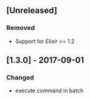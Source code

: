 ## [Unreleased]
### Removed
- Support for Elixir <= 1.2

## [1.3.0] - 2017-09-01
### Changed
- execute command in batch
